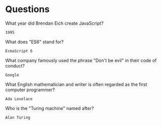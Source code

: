 # Questions

What year did Brendan Eich create JavaScript?

```
1995
```

What does "ES6" stand for?

```
EcmaScript 6
```

What company famously used the phrase "Don't be evil" in their code of conduct?

```
Google
```

What English mathematician and writer is often regarded as the first computer programmer?

```
Ada Lovelace
```

Who is the "Turing machine" named after?

```
Alan Turing
```

